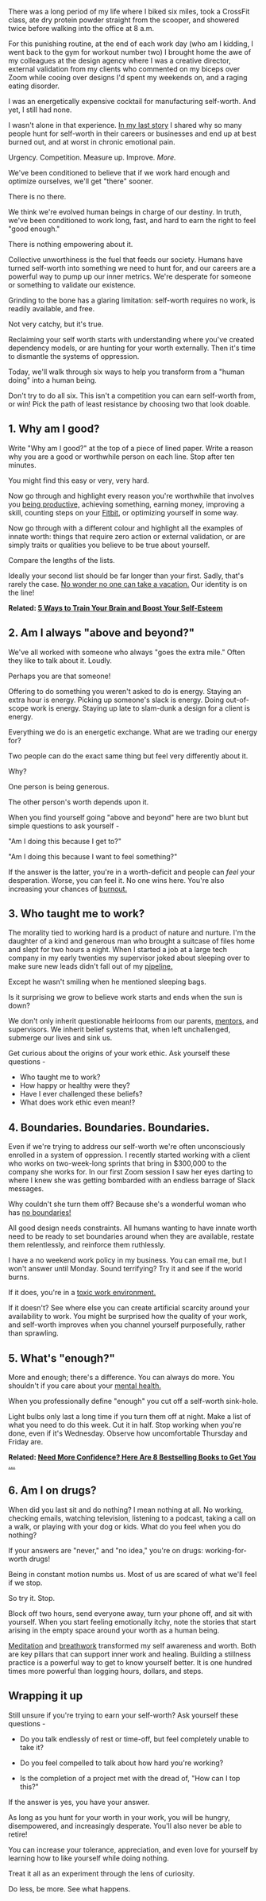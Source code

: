 

There was a long period of my life where I biked six miles, took a CrossFit class, ate dry protein powder straight from the scooper, and showered twice before walking into the office at 8 a.m.

For this punishing routine, at the end of each work day (who am I kidding, I went back to the gym for workout number two) I brought home the awe of my colleagues at the design agency where I was a creative director, external validation from my clients who commented on my biceps over Zoom while cooing over designs I'd spent my weekends on, and a raging eating disorder.

I was an energetically expensive cocktail for manufacturing self-worth. And yet, I still had none.

I wasn't alone in that experience. [In my last story](https://www.entrepreneur.com/article/366047) I shared why so many people hunt for self-worth in their careers or businesses and end up at best burned out, and at worst in chronic emotional pain.

Urgency. Competition. Measure up. Improve. _More._

We've been conditioned to believe that if we work hard enough and optimize ourselves, we'll get "there" sooner.

There is no there.

We think we're evolved human beings in charge of our destiny. In truth, we've been conditioned to work long, fast, and hard to earn the right to feel "good enough."

There is nothing empowering about it.

Collective unworthiness is the fuel that feeds our society. Humans have turned self-worth into something we need to hunt for, and our careers are a powerful way to pump up our inner metrics. We're desperate for someone or something to validate our existence.

Grinding to the bone has a glaring limitation: self-worth requires no work, is readily available, and free.

Not very catchy, but it's true.

Reclaiming your self worth starts with understanding where you've created dependency models, or are hunting for your worth externally. Then it's time to dismantle the systems of oppression.

Today, we'll walk through six ways to help you transform from a "human doing" into a human being.

Don't try to do all six. This isn't a competition you can earn self-worth from, or win! Pick the path of least resistance by choosing two that look doable.

## 1. Why am I good?

Write "Why am I good?" at the top of a piece of lined paper. Write a reason why you are a good or worthwhile person on each line. Stop after ten minutes.

You might find this easy or very, very hard.

Now go through and highlight every reason you're worthwhile that involves you [being productive,](https://www.entrepreneur.com/article/294922) achieving something, earning money, improving a skill, counting steps on your [Fitbit](https://www.entrepreneur.com/amphtml/363360), or optimizing yourself in some way.

Now go through with a different colour and highlight all the examples of innate worth: things that require zero action or external validation, or are simply traits or qualities you believe to be true about yourself.

Compare the lengths of the lists.

Ideally your second list should be far longer than your first. Sadly, that's rarely the case. [No wonder no one can take a vacation.](https://www.entrepreneur.com/article/293711) Our identity is on the line!

**Related: [5 Ways to Train Your Brain and Boost Your Self-Esteem](https://www.entrepreneur.com/article/253898)**

## 2. Am I always "above and beyond?"

We've all worked with someone who always "goes the extra mile." Often they like to talk about it. Loudly.

Perhaps you are that someone!

Offering to do something you weren't asked to do is energy. Staying an extra hour is energy. Picking up someone's slack is energy. Doing out-of-scope work is energy. Staying up late to slam-dunk a design for a client is energy.

Everything we do is an energetic exchange. What are we trading our energy for?

Two people can do the exact same thing but feel very differently about it.

Why?

One person is being generous.

The other person's worth depends upon it.

When you find yourself going "above and beyond" here are two blunt but simple questions to ask yourself -

"Am I doing this because I get to?"

"Am I doing this because I want to feel something?"

If the answer is the latter, you're in a worth-deficit and people can _feel_ your desperation. Worse, you can feel it. No one wins here. You're also increasing your chances of [burnout.](https://www.entrepreneur.com/article/337561)

## 3. Who taught me to work?

The morality tied to working hard is a product of nature and nurture. I'm the daughter of a kind and generous man who brought a suitcase of files home and slept for two hours a night. When I started a job at a large tech company in my early twenties my supervisor joked about sleeping over to make sure new leads didn't fall out of my [pipeline.](https://www.entrepreneur.com/article/306343)

Except he wasn't smiling when he mentioned sleeping bags.

Is it surprising we grow to believe work starts and ends when the sun is down?

We don't only inherit questionable heirlooms from our parents, [mentors,](https://www.entrepreneur.com/article/328291) and supervisors. We inherit belief systems that, when left unchallenged, submerge our lives and sink us.

Get curious about the origins of your work ethic. Ask yourself these questions -

-   Who taught me to work?
-   How happy or healthy were they?
-   Have I ever challenged these beliefs?
-   What does work ethic even mean!?

## 4. Boundaries. Boundaries. Boundaries.

Even if we're trying to address our self-worth we're often unconsciously enrolled in a system of oppression. I recently started working with a client who works on two-week-long sprints that bring in $300,000 to the company she works for. In our first Zoom session I saw her eyes darting to where I knew she was getting bombarded with an endless barrage of Slack messages.

Why couldn't she turn them off? Because she's a wonderful woman who has [no boundaries!](https://www.entrepreneur.com/article/358918)

All good design needs constraints. All humans wanting to have innate worth need to be ready to set boundaries around when they are available, restate them relentlessly, and reinforce them ruthlessly.

I have a no weekend work policy in my business. You can email me, but I won't answer until Monday. Sound terrifying? Try it and see if the world burns.

If it does, you're in a [toxic work environment.](https://www.entrepreneur.com/article/358814)

If it doesn't? See where else you can create artificial scarcity around your availability to work. You might be surprised how the quality of your work, and self-worth improves when you channel yourself purposefully, rather than sprawling.

## 5. What's "enough?"

More and enough; there's a difference. You can always do more. You shouldn't if you care about your [mental health.](https://www.entrepreneur.com/article/360634)

When you professionally define "enough" you cut off a self-worth sink-hole.

Light bulbs only last a long time if you turn them off at night. Make a list of what you need to do this week. Cut it in half. Stop working when you're done, even if it's Wednesday. Observe how uncomfortable Thursday and Friday are.

**Related: [Need More Confidence? Here Are 8 Bestselling Books to Get You ...](https://www.entrepreneur.com/article/314880)**

## 6. Am I on drugs?

When did you last sit and do nothing? I mean nothing at all. No working, checking emails, watching television, listening to a podcast, taking a call on a walk, or playing with your dog or kids. What do you feel when you do nothing?

If your answers are "never," and "no idea," you're on drugs: working-for-worth drugs!

Being in constant motion numbs us. Most of us are scared of what we'll feel if we stop.

So try it. Stop.

Block off two hours, send everyone away, turn your phone off, and sit with yourself. When you start feeling emotionally itchy, note the stories that start arising in the empty space around your worth as a human being.

[Meditation](https://www.entrepreneur.com/article/364765) and [breathwork](https://www.entrepreneur.com/article/358208) transformed my self awareness and worth. Both are key pillars that can support inner work and healing. Building a stillness practice is a powerful way to get to know yourself better. It is one hundred times more powerful than logging hours, dollars, and steps.

## Wrapping it up

Still unsure if you're trying to earn your self-worth? Ask yourself these questions -

-   Do you talk endlessly of rest or time-off, but feel completely unable to take it?
    
-   Do you feel compelled to talk about how hard you're working?
    
-   Is the completion of a project met with the dread of, "How can I top this?"
    

If the answer is yes, you have your answer.

As long as you hunt for your worth in your work, you will be hungry, disempowered, and increasingly desperate. You'll also never be able to retire!

You can increase your tolerance, appreciation, and even love for yourself by learning how to like yourself while doing nothing.

Treat it all as an experiment through the lens of curiosity.

Do less, be more. See what happens.